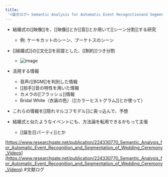 ```yaml
---
title:
 '<論文ログ> Semantic Analysis for Automatic Event Recognitionand Segmentation of Wedding Ceremony Videos'
---
```


- 結婚式の[[映像]]を、[[映像]]とか[[音]]とか用いて[[シーン分割]]する研究
    - 例: ケーキカットのシーン、ブーケトスのシーン
- [[結婚式]]の[[文化]]を前提とした、[[制約]]つき分割
    - ![image](https://gyazo.com/3d834a033e455f91be9961e9fe4833f2/thumb/1000)

- 活用する情報
    - 音声/[[BGM]]を判別した情報
    - [[拍手]]音の特性を用いた情報
    - カメラの[[フラッシュ]]情報
    - Bridal White（衣装の色）（[[カラーヒストグラム]]とか使って）

- これらの情報を[[隠れマルコフモデル]]に突っ込んで、予想

- 結婚式と似たようなイベントにも、方法論を転用できるかもって主張
    - [[誕生日パーティ]]とか

[https://www.researchgate.net/publication/224330770_Semantic_Analysis_for_Automatic_Event_Recognition_and_Segmentation_of_Wedding_Ceremony_Videos](https://www.researchgate.net/publication/224330770_Semantic_Analysis_for_Automatic_Event_Recognition_and_Segmentation_of_Wedding_Ceremony_Videos)
#文献ログ
